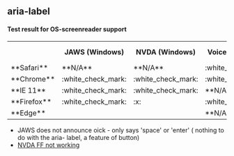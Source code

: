 ## aria-label

#### Test result for OS-screenreader support


<table>
  <tr>
    <th></th>
    <th>JAWS (Windows)	</th>
    <th>NVDA (Windows)	</th>
    <th>VoiceOver (OS X)	</th>
    <th>ChromeVox (Windows + OS X)</th>
  </tr>

  <tr>
    <td>**Safari**</td>
    <td>**N/A**</td>
    <td>**N/A**</td>
    <td>:white_check_mark:</td>
    <td>**N/A**</td>
  </tr>
  <tr>
    <td>**Chrome**</td>
    <td>:white_check_mark:</td>
    <td>:white_check_mark:</td>
    <td>:white_check_mark:</td>
    <td>:white_check_mark:</td>
  </tr>
  <tr>
    <td>**IE 11**</td>
    <td>:white_check_mark:</td>
    <td>:white_check_mark:</td>
    <td>**N/A**</td>
    <td>**N/A**</td>
  </tr>
  <tr>
    <td>**Firefox**</td>
    <td>:white_check_mark:</td>
    <td>:x:</td>
    <td>:white_check_mark:</td>
    <td>**N/A**</td>
  </tr>
  <tr>
    <td>**Edge**</td>
    <td></td>
    <td></td>
    <td>**N/A**</td>
    <td>**N/A**</td>
  </tr>

</table>

* JAWS does not announce oick - only says 'space' or 'enter' ( nothing to do with the aria- label, a feature of button)
* [NVDA FF not working](https://github.com/nvaccess/nvda/issues/6209)

